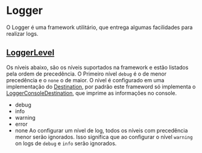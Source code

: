 #  Logger

O Logger é uma framework utilitário, que entrega algumas facilidades para realizar logs.

## [LoggerLevel](LoggerLevel.swift)
Os níveis abaixo, são os níveis suportados na framework e estão listados pela ordem de precedência.
O Primeiro nível `debug` é o de menor precedência e o `none` o de maior. O nível é configurado em uma 
implementação do [Destination](Destination.swift), por padrão este frameword só implementa o [LoggerConsoleDestination](LoggerConsoleDestination.swift), 
que imprime as informações no console.  
- debug
- info
- warning
- error
- none
Ao configurar um nível de log, todos os níveis com precedência menor serão ignorados. Isso significa que ao configurar o nível
`warning` on logs de `debug` e `info` serão ignorados. 

